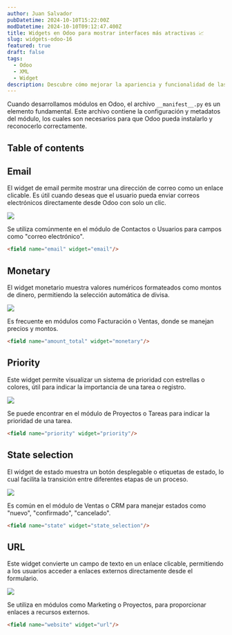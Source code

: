 ```yaml
---
author: Juan Salvador
pubDatetime: 2024-10-10T15:22:00Z
modDatetime: 2024-10-10T09:12:47.400Z
title: Widgets en Odoo para mostrar interfaces más atractivas 📈
slug: widgets-odoo-16
featured: true
draft: false
tags:
  - Odoo
  - XML
  - Widget
description: Descubre cómo mejorar la apariencia y funcionalidad de las interfaces en Odoo 16 utilizando widgets esenciales.
---
```


Cuando desarrollamos módulos en Odoo, el archivo `__manifest__.py` es un elemento fundamental. Este archivo contiene la configuración y metadatos del módulo, los cuales son necesarios para que Odoo pueda instalarlo y reconocerlo correctamente.

## Table of contents

## Email
El widget de email permite mostrar una dirección de correo como un enlace clicable. Es útil cuando deseas que el usuario pueda enviar correos electrónicos directamente desde Odoo con solo un clic.

<img src="/blog/post-3/widget-email.webp">

Se utiliza comúnmente en el módulo de Contactos o Usuarios para campos como "correo electrónico".


```html
<field name="email" widget="email"/>
```

## Monetary
El widget monetario muestra valores numéricos formateados como montos de dinero, permitiendo la selección automática de divisa.

<img src="/blog/post-3/widget-monetary.webp">

Es frecuente en módulos como Facturación o Ventas, donde se manejan precios y montos.

```html
<field name="amount_total" widget="monetary"/>
```

## Priority
Este widget permite visualizar un sistema de prioridad con estrellas o colores, útil para indicar la importancia de una tarea o registro.

<img src="/blog/post-3/widget-priority.webp">

Se puede encontrar en el módulo de Proyectos o Tareas para indicar la prioridad de una tarea.

```html
<field name="priority" widget="priority"/>
```

## State selection
El widget de estado muestra un botón desplegable o etiquetas de estado, lo cual facilita la transición entre diferentes etapas de un proceso.

<img src="/blog/post-3/widget-state.webp">

Es común en el módulo de Ventas o CRM para manejar estados como "nuevo", "confirmado", "cancelado".

```html
<field name="state" widget="state_selection"/>
```

## URL
Este widget convierte un campo de texto en un enlace clicable, permitiendo a los usuarios acceder a enlaces externos directamente desde el formulario.

<img src="/blog/post-3/widget-url.webp">

Se utiliza en módulos como Marketing o Proyectos, para proporcionar enlaces a recursos externos.

```html
<field name="website" widget="url"/>
```